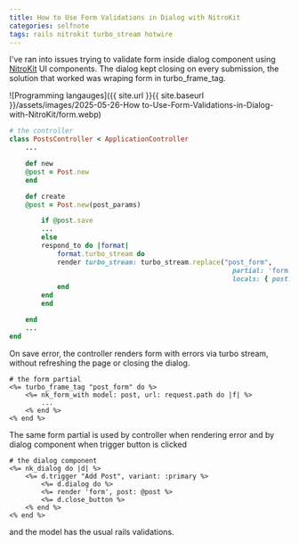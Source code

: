 ```yaml
---
title: How to Use Form Validations in Dialog with NitroKit
categories: selfnote
tags: rails nitrokit turbo_stream hotwire
---
```


I've ran into issues trying to validate form inside dialog component using [NitroKit](https://nitrokit.dev) UI components. The dialog kept closing on every submission, the solution that worked was wraping form in turbo_frame_tag.

![Programming langauges]({{ site.url }}{{ site.baseurl }}/assets/images/2025-05-26-How to-Use-Form-Validations-in-Dialog-with-NitroKit/form.webp)


```ruby
# the controller
class PostsController < ApplicationController
    ...

    def new
    @post = Post.new
    end

    def create
    @post = Post.new(post_params)

        if @post.save
        ...
        else
        respond_to do |format|
            format.turbo_stream do
            render turbo_stream: turbo_stream.replace("post_form",
                                                        partial: 'form',
                                                        locals: { post: @post })
            end
        end
        end

    end
    ...
end
```

On save error, the controller renders form with errors via turbo stream, without refreshing the page or closing the dialog.


```erb
# the form partial
<%= turbo_frame_tag "post_form" do %>
    <%= nk_form_with model: post, url: request.path do |f| %>
        ...
    <% end %>
<% end %>

```

The same form partial is used by controller when rendering error and by dialog component when trigger button is clicked


```erb
# the dialog component
<%= nk_dialog do |d| %>
    <%= d.trigger "Add Post", variant: :primary %>
        <%= d.dialog do %>
        <%= render 'form', post: @post %>
        <%= d.close_button %>
    <% end %>
<% end %>
```

and the model has the usual rails validations.


